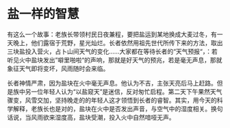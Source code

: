 # 盐一样的智慧

有这么一个故事：老族长带领村民日夜兼程，要把盐运到某地换成大麦过冬，有一天晚上，他们露宿于荒野，星光灿烂。长者依然用祖先世代所传下来的方法，取出三块盐投入营火，占卜山间天气的变化……大家都在等待长者的“天气预报“，：若听见火中盐块发出”噼里啪啦“的声响，那就是好天气的预兆，若是毫无声息，那就象征天气即将变坏，风雨随时会来临。 

长者神情严肃，因为盐块在火中毫无声息。他认为不吉，主张天亮后马上赶路。但是族中另一位年轻人认为“以盐窥天”是迷信，反对匆忙启程。第二天下午果然天气骤变，风雪交加，坚持晚走的的年轻人这才领悟到长者的睿智。其实，用今天的科学解释，老族长也是对的，盐块在火中是否发出声音，与空气中的湿度相关。换句话说，当风雨欲来湿度高，盐块受潮，投入火中自然喑哑无声。
 